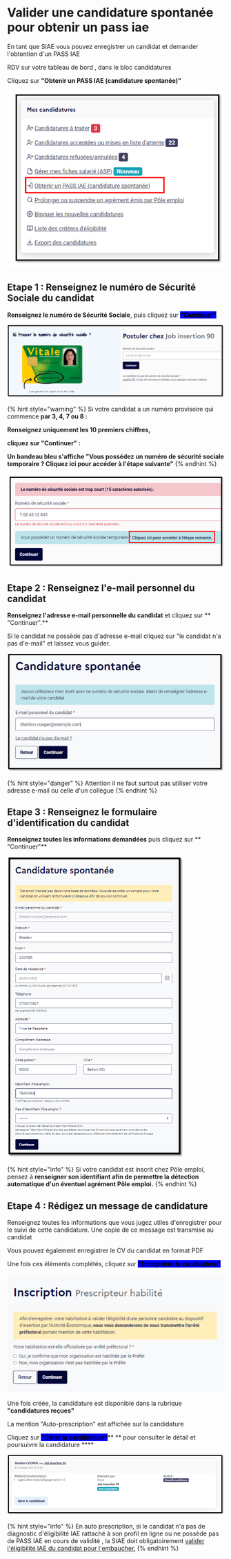 # Valider une candidature spontanée pour obtenir un pass iae

En tant que SIAE vous pouvez enregistrer un candidat et demander l'obtention d'un PASS IAE

&#x20;RDV sur votre tableau de bord , dans le bloc candidatures

Cliquez sur **"Obtenir un PASS IAE (candidature spontanée)"**

![](<../.gitbook/assets/image (171).png>)

## Etape 1 : Renseignez le numéro de Sécurité Sociale du candidat

**Renseignez le numéro de Sécurité Sociale**, puis cliquez sur <mark style="background-color:blue;">**"Continuer"**</mark>

![](<../.gitbook/assets/image (166) (1).png>)

{% hint style="warning" %}
Si votre candidat a un numéro provisoire qui commence **par 3, 4, 7 ou 8 :**&#x20;

**Renseignez uniquement les 10 premiers chiffres,**&#x20;

**cliquez sur "Continuer" :**&#x20;

**Un bandeau bleu s'affiche **<mark style="background-color:blue;"><mark style="color:blue;">**"Vous possédez un numéro de sécurité sociale temporaire ? Cliquez ici pour accéder à l'étape suivante"**<mark style="color:blue;"></mark>
{% endhint %}

![](<../.gitbook/assets/image (169) (1).png>)

## Etape 2 : Renseignez l'e-mail personnel du candidat

**Renseignez l'adresse e-mail personnelle du candidat** et cliquez sur ** **<mark style="background-color:blue;">**"Continuer".**</mark>&#x20;

Si le candidat ne possède pas d'adresse e-mail cliquez sur "le candidat n'a pas d'e-mail" et laissez vous guider.

![](<../.gitbook/assets/image (185).png>)

{% hint style="danger" %}
Attention il ne faut surtout pas utiliser votre adresse e-mail ou celle d'un collègue
{% endhint %}

## Etape 3 :  Renseignez le formulaire d'identification du candidat

**Renseignez toutes les informations demandées** puis cliquez sur ** **<mark style="background-color:blue;">**"Continuer"**</mark>

![](<../.gitbook/assets/image (174) (1).png>)

{% hint style="info" %}
Si votre candidat est inscrit chez Pôle emploi, pensez à **renseigner son identifiant afin de permettre la détection automatique d'un éventuel agrément Pôle emploi.**
{% endhint %}

## Etape 4 : Rédigez un message de candidature&#x20;

Renseignez toutes les informations que vous jugez utiles d'enregistrer pour le suivi de cette candidature. Une copie de ce message est transmise au candidat

Vous pouvez également enregistrer le CV du candidat en format PDF

Une fois ces éléments complétés, cliquez sur <mark style="background-color:blue;"></mark> <mark style="background-color:blue;"></mark><mark style="background-color:blue;">**"Enregistrer la candidature"**</mark>

![](<../.gitbook/assets/image (168).png>)

Une fois créée, la candidature est disponible dans la rubrique **"candidatures reçues"**

La mention "Auto-prescription" est affichée sur la candidature

Cliquez sur <mark style="background-color:blue;">**"Gérer la candidature"**</mark>**  **  pour consulter le détail et poursuivre la candidature ****&#x20;

![](<../.gitbook/assets/image (184).png>)

{% hint style="info" %}
En auto prescription, si le candidat n'a pas de diagnostic d'éligibilité IAE rattaché à son profil en ligne ou ne possède pas de PASS IAE en cours de validité , la SIAE doit obligatoirement [valider l'éligibilité IAE du candidat pour l'embaucher.](gerer-les-candidatures-et-leligibilite.md#validez-leligibilite-a-liae)
{% endhint %}

